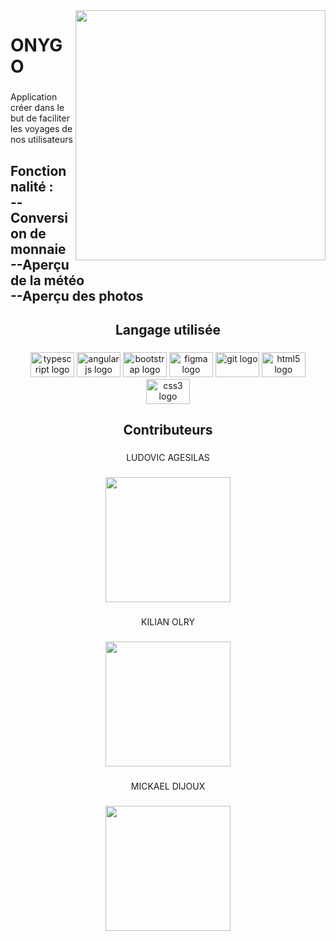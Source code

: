 <img align="right" height="400" src="https://raw.githubusercontent.com/ldc45/Onygo/master/src/assets/images/logo.png"  />

###

<h1 align="left">ONYGO</h1>

###

<p align="left">Application créer dans le but de faciliter les voyages de nos utilisateurs</p>

###

<h2 align="left">Fonctionnalité :<br>--Conversion de monnaie<br>--Aperçu de la météo<br>--Aperçu des photos</h2>

###

<h2 align="center">Langage utilisée</h2>

###

<div align="center">
  <img src="https://cdn.jsdelivr.net/gh/devicons/devicon/icons/typescript/typescript-original.svg" height="40" width="70" alt="typescript logo"  />
  <img src="https://cdn.jsdelivr.net/gh/devicons/devicon/icons/angularjs/angularjs-original.svg" height="40" width="70" alt="angularjs logo"  />
  <img src="https://cdn.jsdelivr.net/gh/devicons/devicon/icons/bootstrap/bootstrap-original.svg" height="40" width="70" alt="bootstrap logo"  />
  <img src="https://cdn.jsdelivr.net/gh/devicons/devicon/icons/figma/figma-original.svg" height="40" width="70" alt="figma logo"  />
  <img src="https://cdn.jsdelivr.net/gh/devicons/devicon/icons/git/git-original.svg" height="40" width="70" alt="git logo"  />
  <img src="https://cdn.jsdelivr.net/gh/devicons/devicon/icons/html5/html5-original.svg" height="40" width="70" alt="html5 logo"  />
  <img src="https://cdn.jsdelivr.net/gh/devicons/devicon/icons/css3/css3-original.svg" height="40" width="70" alt="css3 logo"  />
</div>

###

<h2 align="center">Contributeurs</h2>

###

<p align="center">LUDOVIC AGESILAS</p>

###

<div align="center">
  <img height="200" src="https://media-exp1.licdn.com/dms/image/C4E03AQHs1lrhDJYpjg/profile-displayphoto-shrink_200_200/0/1643801445931?e=1675296000&v=beta&t=eQizTjm-IOV1jf5U9ggld6-CEtZ1Frg32xEaR53hZ_I"  />
</div>

###

<p align="center">KILIAN OLRY</p>

###

<div align="center">
  <img height="200" src="https://avatars.githubusercontent.com/u/98878998?v=4"  />
</div>

###

<p align="center">MICKAEL DIJOUX</p>

###

<div align="center">
  <img height="200" src="https://avatars.githubusercontent.com/u/109203536?v=4"  />
</div>

###

